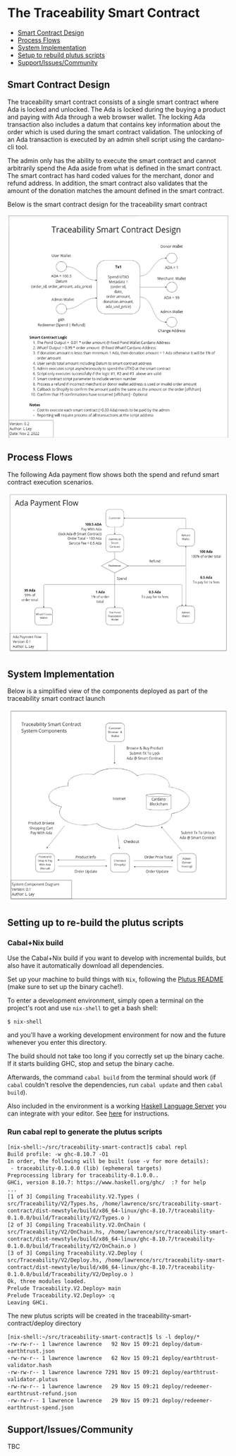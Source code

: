 # The Traceability Smart Contract

- [Smart Contract Design](#smart-contract-design)
- [Process Flows](#process-flows)
- [System Implementation](#system-implementation)
- [Setup to rebuild plutus scripts](#setting-up-to-re-build-the-plutus-scripts)
- [Support/Issues/Community](#)

## Smart Contract Design
The traceability smart contract consists of a single smart contract where Ada is locked and unlocked.   The Ada is locked during the buying a product and paying with Ada through a web browser wallet.  The locking Ada transaction also includes a datum that contains key information about the order which is used during the smart contract validation.  The unlocking of an Ada transaction is executed by an admin shell script using the cardano-cli tool.   

The admin only has the ability to execute the smart contract and cannot arbitrarily spend the Ada aside from what is defined in the smart contract.   The smart contract has hard coded values for the merchant, donor and refund address.   In addition, the smart contract also validates that the amount of the donation matches the amount defined in the smart contract.    

Below is the smart contract design for the traceability smart contract

![Traceability Smart Design](/images/smart-contract-design.png)



## Process Flows
The following Ada payment flow shows both the spend and refund smart contract execution scenarios.

![Ada Payment Flow](/images/ada-payment-flow.png)


## System Implementation
Below is a simplified view of the components deployed as part of the traceability smart contract launch

![System Component View](/images/system-components.png)



## Setting up to re-build the plutus scripts

### Cabal+Nix build

Use the Cabal+Nix build if you want to develop with incremental builds, but also have it automatically download all dependencies.

Set up your machine to build things with `Nix`, following the [Plutus README](https://github.com/input-output-hk/plutus/blob/master/README.adoc) (make sure to set up the binary cache!).

To enter a development environment, simply open a terminal on the project's root and use `nix-shell` to get a bash shell:

```
$ nix-shell
```

and you'll have a working development environment for now and the future whenever you enter this directory.

The build should not take too long if you correctly set up the binary cache. If it starts building GHC, stop and setup the binary cache.

Afterwards, the command `cabal build` from the terminal should work (if `cabal` couldn't resolve the dependencies, run `cabal update` and then `cabal build`).

Also included in the environment is a working [Haskell Language Server](https://github.com/haskell/haskell-language-server) you can integrate with your editor.
See [here](https://github.com/haskell/haskell-language-server#configuring-your-editor) for instructions.

### Run cabal repl to generate the plutus scripts

```
[nix-shell:~/src/traceability-smart-contract]$ cabal repl
Build profile: -w ghc-8.10.7 -O1
In order, the following will be built (use -v for more details):
 - traceability-0.1.0.0 (lib) (ephemeral targets)
Preprocessing library for traceability-0.1.0.0..
GHCi, version 8.10.7: https://www.haskell.org/ghc/  :? for help
...
[1 of 3] Compiling Traceability.V2.Types ( src/Traceability/V2/Types.hs, /home/lawrence/src/traceability-smart-contract/dist-newstyle/build/x86_64-linux/ghc-8.10.7/traceability-0.1.0.0/build/Traceability/V2/Types.o )
[2 of 3] Compiling Traceability.V2.OnChain ( src/Traceability/V2/OnChain.hs, /home/lawrence/src/traceability-smart-contract/dist-newstyle/build/x86_64-linux/ghc-8.10.7/traceability-0.1.0.0/build/Traceability/V2/OnChain.o )
[3 of 3] Compiling Traceability.V2.Deploy ( src/Traceability/V2/Deploy.hs, /home/lawrence/src/traceability-smart-contract/dist-newstyle/build/x86_64-linux/ghc-8.10.7/traceability-0.1.0.0/build/Traceability/V2/Deploy.o )
Ok, three modules loaded.
Prelude Traceability.V2.Deploy> main
Prelude Traceability.V2.Deploy> :q
Leaving GHCi.

```
The new plutus scripts will be created in the traceability-smart-contract/deploy directory

```
[nix-shell:~/src/traceability-smart-contract]$ ls -l deploy/*
-rw-rw-r-- 1 lawrence lawrence   92 Nov 15 09:21 deploy/datum-earthtrust.json
-rw-rw-r-- 1 lawrence lawrence   62 Nov 15 09:21 deploy/earthtrust-validator.hash
-rw-rw-r-- 1 lawrence lawrence 7291 Nov 15 09:21 deploy/earthtrust-validator.plutus
-rw-rw-r-- 1 lawrence lawrence   29 Nov 15 09:21 deploy/redeemer-earthtrust-refund.json
-rw-rw-r-- 1 lawrence lawrence   29 Nov 15 09:21 deploy/redeemer-earthtrust-spend.json

```


## Support/Issues/Community

TBC
